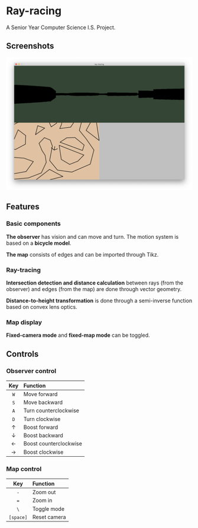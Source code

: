 # Ray-racing

A Senior Year Computer Science I.S. Project.

## Screenshots

![Screenshot](assets/screen.png)

## Features

### Basic components

**The observer** has vision and can move and turn. The motion system is based on a **bicycle model**.

**The map** consists of edges and can be imported through Tikz.

### Ray-tracing

**Intersection detection and distance calculation** between rays (from the observer) and edges (from the map) are done through vector geometry.

**Distance-to-height transformation** is done through a semi-inverse function based on convex lens optics.

### Map display

**Fixed-camera mode** and **fixed-map mode** can be toggled.

## Controls

### Observer control

|Key|Function|
|:---:|:---|
|`W`|Move forward|
|`S`|Move backward|
|`A`|Turn counterclockwise|
|`D`|Turn clockwise|
|&#8593;|Boost forward|
|&#8595;|Boost backward|
|&#8592;|Boost counterclockwise|
|&#8594;|Boost clockwise|

### Map control

|Key|Function|
|:---:|:---|
|`-`|Zoom out|
|`=`|Zoom in|
|`\`|Toggle mode|
|`[space]`|Reset camera|

